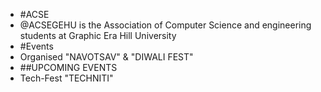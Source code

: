 - #ACSE
- @ACSEGEHU is the Association of Computer Science and engineering students at Graphic Era Hill University
- #Events
- Organised "NAVOTSAV" & "DIWALI FEST" 
- ##UPCOMING EVENTS
- Tech-Fest "TECHNITI"


<!---
ACSEGEHU/ACSEGEHU is a ✨ special ✨ repository because its `README.md` (this file) appears on your GitHub profile.
You can click the Preview link to take a look at your changes.
--->

